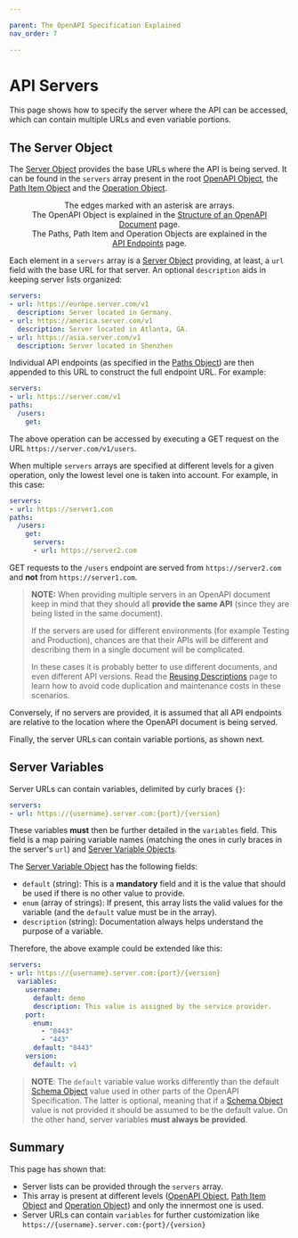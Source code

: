 ```yaml
---

parent: The OpenAPI Specification Explained
nav_order: 7

---
```


# API Servers

This page shows how to specify the server where the API can be accessed, which can contain multiple URLs and even variable portions.

## The Server Object

The [Server Object](https://spec.openapis.org/oas/v3.0.3#serverObject) provides the base URLs where the API is being served. It can be found in the `servers` array present in the root [OpenAPI Object](https://spec.openapis.org/oas/v3.0.3#oasServers), the [Path Item Object](https://spec.openapis.org/oas/v3.0.3#pathItemServers) and the [Operation Object](https://spec.openapis.org/oas/v3.0.3#operationServers).

<figure style="text-align:center">
  <object type="image/svg+xml" data="img/server-object.svg"></object>
  <figcaption>The edges marked with an asterisk are arrays.<br/>The OpenAPI Object is explained in the <a href="specification-structure.md">Structure of an OpenAPI Document</a> page.<br/>The Paths, Path Item and Operation Objects are explained in the <a href="specification-paths.md">API Endpoints</a> page.</figcaption>
</figure>

Each element in a `servers` array is a [Server Object](https://spec.openapis.org/oas/v3.0.3#serverObject) providing, at least, a `url` field with the base URL for that server. An optional `description` aids in keeping server lists organized:

```yaml
servers:
- url: https://europe.server.com/v1
  description: Server located in Germany.
- url: https://america.server.com/v1
  description: Server located in Atlanta, GA.
- url: https://asia.server.com/v1
  description: Server located in Shenzhen
```

Individual API endpoints (as specified in the [Paths Object](https://spec.openapis.org/oas/v3.0.3#pathsObject)) are then appended to this URL to construct the full endpoint URL. For example:

```yaml
servers:
- url: https://server.com/v1
paths:
  /users:
    get:
```

The above operation can be accessed by executing a GET request on the URL `https://server.com/v1/users`.

When multiple `servers` arrays are specified at different levels for a given operation, only the lowest level one is taken into account. For example, in this case:

```yaml
servers:
- url: https://server1.com
paths:
  /users:
    get:
      servers:
      - url: https://server2.com
```

GET requests to the `/users` endpoint are served from `https://server2.com` and **not** from `https://server1.com`.

> **NOTE:**
> When providing multiple servers in an OpenAPI document keep in mind that they should all **provide the same API** (since they are being listed in the same document).
>
> If the servers are used for different environments (for example Testing and Production), chances are that their APIs will be different and describing them in a single document will be complicated.
>
> In these cases it is probably better to use different documents, and even different API versions. Read the [Reusing Descriptions](specification-components.md) page to learn how to avoid code duplication and maintenance costs in these scenarios.

Conversely, if no servers are provided, it is assumed that all API endpoints are relative to the location where the OpenAPI document is being served.

Finally, the server URLs can contain variable portions, as shown next.

## Server Variables

Server URLs can contain variables, delimited by curly braces `{}`:

```yaml
servers:
- url: https://{username}.server.com:{port}/{version}
```

These variables **must** then be further detailed in the `variables` field. This field is a map pairing variable names (matching the ones in curly braces in the server's `url`) and [Server Variable Objects](https://spec.openapis.org/oas/v3.0.3#serverVariableObject).

The [Server Variable Object](https://spec.openapis.org/oas/v3.0.3#serverVariableObject) has the following fields:

- `default` (string): This is a **mandatory** field and it is the value that should be used if there is no other value to provide.
- `enum` (array of strings): If present, this array lists the valid values for the variable (and the `default` value must be in the array).
- `description` (string): Documentation always helps understand the purpose of a variable.

Therefore, the above example could be extended like this:

```yaml
servers:
- url: https://{username}.server.com:{port}/{version}
  variables:
    username:
      default: demo
      description: This value is assigned by the service provider.
    port:
      enum:
        - "8443"
        - "443"
      default: "8443"
    version:
      default: v1
```

> **NOTE**:
> The `default` variable value works differently than the default [Schema Object](https://spec.openapis.org/oas/v3.0.3#schemaObject) value used in other parts of the OpenAPI Specification. The latter is optional, meaning that if a [Schema Object](https://spec.openapis.org/oas/v3.0.3#schemaObject) value is not provided it should be assumed to be the default value. On the other hand, server variables **must always be provided**.

## Summary

This page has shown that:

- Server lists can be provided through the `servers` array.
- This array is present at different levels ([OpenAPI Object](https://spec.openapis.org/oas/v3.0.3#oasServers), [Path Item Object](https://spec.openapis.org/oas/v3.0.3#pathItemServers) and  [Operation Object](https://spec.openapis.org/oas/v3.0.3#operationServers)) and only the innermost one is used.
- Server URLs can contain `variables` for further customization like `https://{username}.server.com:{port}/{version}`
